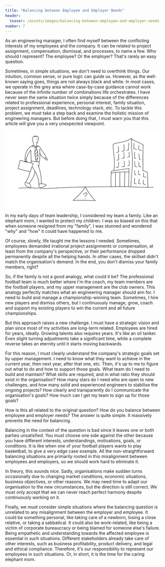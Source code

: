 ```yaml
---
title: "Balancing between Employee and Employer Needs"
header:
  teaser: /assets/images/balancing-between-employee-and-employer-needs.png
number: 7
---
```

As an engineering manager, I often find myself between the conflicting interests of my employees and the company. It can be related to project assignment, compensation, dismissal, and processes, to name a few. Who should I represent? The employee? Or the employer? That's rarely an easy question.

Sometimes, in simple situations, we don't need to overthink things. Our intuition, common sense, or pure logic can guide us. However, as the well-known saying goes, things are not always black and white. In most cases, we operate in the grey area where case-by-case guidance cannot work because of the infinite number of combinations life orchestrates. I have never seen the same situation twice simply because of the differences related to professional experience, personal interest, family situation, project assignment, deadlines, technology stack, etc. To tackle this problem, we must take a step back and examine the holistic mission of engineering managers. But before doing that, I must warn you that this article will give you a very unexpected viewpoint.

![](/assets/images/balancing-between-employee-and-employer-needs.png)

In my early days of team leadership, I considered my team a family. Like an elephant mom, I wanted to protect my children. I was so biased on this that when someone resigned from my "family", I was stunned and wondered "why" and "how" it could have happened to me.

Of course, slowly, life taught me the lessons I needed. Sometimes, employees demanded irrational project assignments or compensation, at least from the company's perspective, or their performance dropped permanently despite all the helping hands. In other cases, the skillset didn't match the organisation's demand. In the end, you don't dismiss your family members, right?

So, if the family is not a good analogy, what could it be? The professional football team is much better where I'm the coach, my team members are the football players, and my upper management are the club owners. This analogy perfectly matches what an engineering manager should aim for. I need to build and manage a championship-winning team. Sometimes, I hire new players and dismiss others, but I continuously manage, grow, coach and support my existing players to win the current and all future championships.

But this approach raises a new challenge. I must have a strategic vision and plan since most of my activities are long-term related. Employees are hired for years, ideally. Growing talents also requires years. It's like an oil tanker. Even slight turning adjustments take a significant time, while a complete reverse takes an eternity until it starts moving backwards.

For this reason, I must clearly understand the company's strategic goals set by upper management. I need to know what they want to achieve in the current year, then next year, after that one, etc. Then, it's up to me to figure out what to do and how to support those goals. What team do I need to build and maintain? What skills are required, and in what ratio they should exist in the organisation? How many stars do I need who are open to new challenges, and how many solid and experienced engineers to stabilise the ongoing projects? How clearly and transparently do I communicate the organisation's goals? How much can I get my team to sign up for those goals?

How is this all related to the original question? How do you balance between employee and employer needs? The answer is quite simple. It massively prevents the need for balancing.

Balancing in the context of the question is bad since it leaves one or both parties unsatisfied. You must choose one side against the other because you have different interests, understandings, motivations, goals, or conditions. It is like when one of your football players wants to play basketball, to give a very edge case example. All the non-straightforward balancing situations are primarily rooted in this misalignment between employees and employers, so we should work hard to eliminate it.

In theory, this sounds nice. Sadly, organisations make sudden turns occasionally due to changing market conditions, economic situations, business objectives, or other reasons. We may need time to adapt our organisation to the new circumstances, but the direction is still correct. We must only accept that we can never reach perfect harmony despite continuously working on it.

Finally, we must consider simple situations where the balancing question is unrelated to any misalignment between the employer and employee. It could be something personal, like taking care of a newborn, losing a close relative, or taking a sabbatical. It could also be work-related, like being a victim of corporate bureaucracy or being blamed for someone else's failure. Being empathetic and understanding towards the affected employee is essential in such situations. Different stakeholders already take care of other interests, such as business profitability, product delivery, and legal and ethical compliance. Therefore, it's our responsibility to represent our employees in such situations. Or, in short, it is the time for the caring elephant mom.
